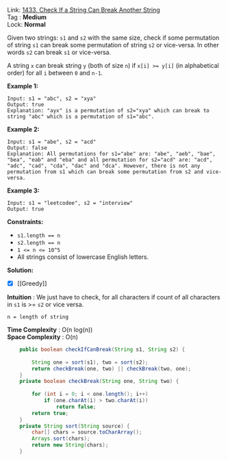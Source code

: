 Link: [1433. Check If a String Can Break Another String](https://leetcode.com/problems/check-if-a-string-can-break-another-string/) <br>
Tag : **Medium**<br>
Lock: **Normal**

Given two strings: `s1` and `s2` with the same size, check if some permutation of string `s1` can break some permutation of string `s2` or vice-versa. In other words `s2` can break `s1` or vice-versa.

A string `x` can break string `y` (both of size `n`) if `x[i] >= y[i]` (in alphabetical order) for all `i` between `0` and `n-1`.

**Example 1:**
```
Input: s1 = "abc", s2 = "xya"
Output: true
Explanation: "ayx" is a permutation of s2="xya" which can break to string "abc" which is a permutation of s1="abc".
```

**Example 2:**
```
Input: s1 = "abe", s2 = "acd"
Output: false 
Explanation: All permutations for s1="abe" are: "abe", "aeb", "bae", "bea", "eab" and "eba" and all permutation for s2="acd" are: "acd", "adc", "cad", "cda", "dac" and "dca". However, there is not any permutation from s1 which can break some permutation from s2 and vice-versa.
```

**Example 3:**
```
Input: s1 = "leetcodee", s2 = "interview"
Output: true
```

**Constraints:**
-   `s1.length == n`
-   `s2.length == n`
-   `1 <= n <= 10^5`
-   All strings consist of lowercase English letters.

**Solution:**
- [x]  [[Greedy]] 

**Intuition** :
We just have to check, for all characters if count of all characters in `s1` is >= `s2` or vice versa.

```
n = length of string
```
**Time Complexity** : O(n log(n))<br>
**Space Complexity** : O(n)

```java
    public boolean checkIfCanBreak(String s1, String s2) {
        
        String one = sort(s1), two = sort(s2);
        return checkBreak(one, two) || checkBreak(two, one);
    }
    private boolean checkBreak(String one, String two) {
        
        for (int i = 0; i < one.length(); i++)
            if (one.charAt(i) > two.charAt(i))
                return false;
        return true;
    }
    private String sort(String source) {
        char[] chars = source.toCharArray();
        Arrays.sort(chars);
        return new String(chars);
    }
```
